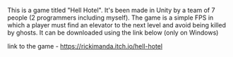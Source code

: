 This is a game titled "Hell Hotel". It's been made in Unity by a team of 7 people (2 programmers including myself). The game is a simple FPS in which a player must find an elevator to the next level and avoid being killed by ghosts. It can be downloaded using the link below (only on Windows)

link to the game - https://rickimanda.itch.io/hell-hotel
